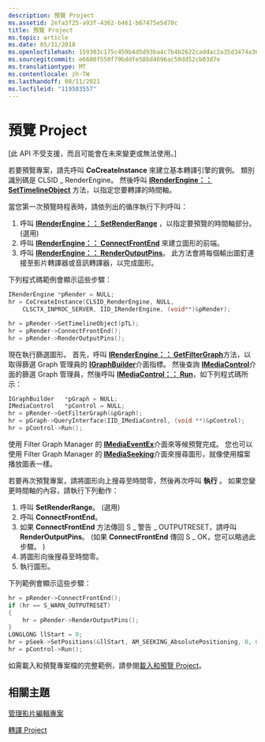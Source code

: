 ```yaml
---
description: 預覽 Project
ms.assetid: 2efa3f25-a93f-4362-b461-b67475e5d78c
title: 預覽 Project
ms.topic: article
ms.date: 05/31/2018
ms.openlocfilehash: 159303c175c459b4d5d93ba4c7b4b2622caddac2a35d3474a3059ac703d62645
ms.sourcegitcommit: e6600f550f79bddfe58bd4696ac50dd52cb03d7e
ms.translationtype: MT
ms.contentlocale: zh-TW
ms.lasthandoff: 08/11/2021
ms.locfileid: "119583557"
---
```

# <a name="previewing-a-project"></a>預覽 Project

\[此 API 不受支援，而且可能會在未來變更或無法使用。\]

若要預覽專案，請先呼叫 **CoCreateInstance** 來建立基本轉譯引擎的實例。 類別識別碼是 CLSID \_ RenderEngine。 然後呼叫 [**IRenderEngine：： SetTimelineObject**](irenderengine-settimelineobject.md) 方法，以指定您要轉譯的時間軸。

當您第一次預覽時程表時，請依列出的循序執行下列呼叫：

1.  呼叫 [**IRenderEngine：： SetRenderRange**](irenderengine-setrenderrange.md) ，以指定要預覽的時間軸部分。 (選用)
2.  呼叫 [**IRenderEngine：： ConnectFrontEnd**](irenderengine-connectfrontend.md) 來建立圖形的前端。
3.  呼叫 [**IRenderEngine：： RenderOutputPins**](irenderengine-renderoutputpins.md)。 此方法會將每個輸出圖釘連接至影片轉譯器或音訊轉譯器，以完成圖形。

下列程式碼範例會顯示這些步驟：


```C++
IRenderEngine *pRender = NULL; 
hr = CoCreateInstance(CLSID_RenderEngine, NULL, 
    CLSCTX_INPROC_SERVER, IID_IRenderEngine, (void**)&pRender);

hr = pRender->SetTimelineObject(pTL);
hr = pRender->ConnectFrontEnd();
hr = pRender->RenderOutputPins();
```



現在執行篩選圖形。 首先，呼叫 [**IRenderEngine：： GetFilterGraph**](irenderengine-getfiltergraph.md)方法，以取得篩選 Graph 管理員的 [**IGraphBuilder**](/windows/desktop/api/Strmif/nn-strmif-igraphbuilder)介面指標。 然後查詢 [**IMediaControl**](/windows/desktop/api/Control/nn-control-imediacontrol)介面的篩選 Graph 管理員，然後呼叫 [**IMediaControl：： Run**](/windows/desktop/api/Control/nf-control-imediacontrol-run)，如下列程式碼所示：


```C++
IGraphBuilder   *pGraph = NULL;
IMediaControl   *pControl = NULL;
hr = pRender->GetFilterGraph(&pGraph);
hr = pGraph->QueryInterface(IID_IMediaControl, (void **)&pControl);
hr = pControl->Run();
```



使用 Filter Graph Manager 的 [**IMediaEventEx**](/windows/desktop/api/Control/nn-control-imediaeventex)介面來等候預覽完成。 您也可以使用 Filter Graph Manager 的 [**IMediaSeeking**](/windows/desktop/api/Strmif/nn-strmif-imediaseeking)介面來搜尋圖形，就像使用檔案播放圖表一樣。

若要再次預覽專案，請將圖形向上搜尋至時間零，然後再次呼叫 **執行** 。 如果您變更時間軸的內容，請執行下列動作：

1.  呼叫 **SetRenderRange**。 (選用)
2.  呼叫 **ConnectFrontEnd**。
3.  如果 **ConnectFrontEnd** 方法傳回 S \_ 警告 \_ OUTPUTRESET，請呼叫 **RenderOutputPins**。  (如果 **ConnectFrontEnd** 傳回 S \_ OK，您可以略過此步驟。 ) 
4.  將圖形向後搜尋至時間零。
5.  執行圖形。

下列範例會顯示這些步驟：


```C++
hr = pRender->ConnectFrontEnd();
if (hr == S_WARN_OUTPUTRESET)
{
    hr = pRender->RenderOutputPins();
}
LONGLONG llStart = 0; 
hr = pSeek->SetPositions(&llStart, AM_SEEKING_AbsolutePositioning, 0, 0); 
hr = pControl->Run();
```



如需載入和預覽專案檔的完整範例，請參閱[載入和預覽 Project](loading-and-previewing-a-project.md)。

## <a name="related-topics"></a>相關主題

<dl> <dt>

[管理影片編輯專案](managing-video-editing-projects.md)
</dt> <dt>

[轉譯 Project](rendering-a-project.md)
</dt> </dl>

 

 



